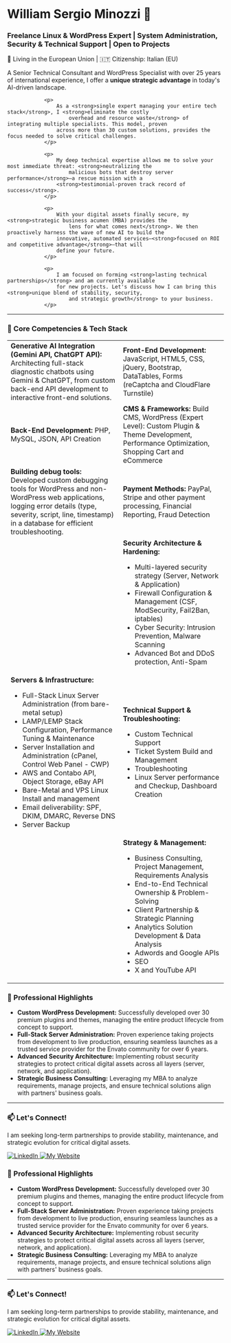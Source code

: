 # William Sergio Minozzi 👋
### Freelance Linux & WordPress Expert | System Administration, Security & Technical Support | Open to Projects 

<p align="left">
  📍 Living in the European Union | 🇮🇹 Citizenship: Italian (EU)
</p>

 <p>
                    A Senior Technical Consultant and WordPress Specialist with over 25 years of international
                    experience, I offer a <strong>unique strategic advantage</strong> in today's AI-driven landscape.
                </p>

                <p>
                    As a <strong>single expert managing your entire tech stack</strong>, I <strong>eliminate the costly
                        overhead and resource waste</strong> of integrating multiple specialists. This model, proven
                    across more than 30 custom solutions, provides the focus needed to solve critical challenges.
                </p>

                <p>
                    My deep technical expertise allows me to solve your most immediate threat: <strong>neutralizing the
                        malicious bots that destroy server performance</strong>—a rescue mission with a
                    <strong>testimonial-proven track record of success</strong>.
                </p>

                <p>
                    With your digital assets finally secure, my <strong>strategic business acumen (MBA) provides the
                        lens for what comes next</strong>. We then proactively harness the wave of new AI to build the
                    innovative, automated services—<strong>focused on ROI and competitive advantage</strong>—that will
                    define your future.
                </p>

                <p>
                    I am focused on forming <strong>lasting technical partnerships</strong> and am currently available
                    for new projects. Let's discuss how I can bring this <strong>unique blend of stability, security,
                        and strategic growth</strong> to your business.
                </p>

---

### 🚀 Core Competencies & Tech Stack


| | |
|-------------|--------------|
| **Generative AI Integration (Gemini API, ChatGPT API):** Architecting full-stack diagnostic chatbots using Gemini & ChatGPT, from custom back-end API development to interactive front-end solutions. | **Front-End Development:** JavaScript, HTML5, CSS, jQuery, Bootstrap, DataTables, Forms (reCaptcha and CloudFlare Turnstile) |
| **Back-End Development:** PHP, MySQL, JSON, API Creation | **CMS & Frameworks:** Build CMS, WordPress (Expert Level): Custom Plugin & Theme Development, Performance Optimization, Shopping Cart and eCommerce |
| **Building debug tools:** Developed custom debugging tools for WordPress and non-WordPress web applications, logging error details (type, severity, script, line, timestamp) in a database for efficient troubleshooting. | **Payment Methods:** PayPal, Stripe and other payment processing, Financial Reporting, Fraud Detection |
| | **Security Architecture & Hardening:** <ul><li>Multi-layered security strategy (Server, Network & Application)</li><li>Firewall Configuration & Management (CSF, ModSecurity, Fail2Ban, iptables)</li><li>Cyber Security: Intrusion Prevention, Malware Scanning</li><li>Advanced Bot and DDoS protection, Anti-Spam</li></ul> |
| **Servers & Infrastructure:** <ul><li>Full-Stack Linux Server Administration (from bare-metal setup)</li><li>LAMP/LEMP Stack Configuration, Performance Tuning & Maintenance</li><li>Server Installation and Administration (cPanel, Control Web Panel - CWP)</li><li>AWS and Contabo API, Object Storage, eBay API</li><li>Bare-Metal and VPS Linux Install and management</li><li>Email deliverability: SPF, DKIM, DMARC, Reverse DNS</li><li>Server Backup</li></ul> | **Technical Support & Troubleshooting:** <ul><li>Custom Technical Support</li><li>Ticket System Build and Management</li><li>Troubleshooting</li><li>Linux Server performance and Checkup, Dashboard Creation</li></ul> |
| | **Strategy & Management:** <ul><li>Business Consulting, Project Management, Requirements Analysis</li><li>End-to-End Technical Ownership & Problem-Solving</li><li>Client Partnership & Strategic Planning</li><li>Analytics Solution Development & Data Analysis</li><li>Adwords and Google APIs</li><li>SEO</li><li>X and YouTube API</li></ul> |
### 🎯 Professional Highlights

-   **Custom WordPress Development:** Successfully developed over 30 premium plugins and themes, managing the entire product lifecycle from concept to support.
-   **Full-Stack Server Administration:** Proven experience taking projects from development to live production, ensuring seamless launches as a trusted service provider for the Envato community for over 6 years.
-   **Advanced Security Architecture:** Implementing robust security strategies to protect critical digital assets across all layers (server, network, and application).
-   **Strategic Business Consulting:** Leveraging my MBA to analyze requirements, manage projects, and ensure technical solutions align with partners' business goals.

---

### 📫 Let's Connect!

I am seeking long-term partnerships to provide stability, maintenance, and strategic evolution for critical digital assets.

<p>
<a href="https://www.linkedin.com/in/sergiominozzi/" target="_blank">
    <img src="https://img.shields.io/badge/LinkedIn-0077B5?style=for-the-badge&logo=linkedin&logoColor=white" alt="LinkedIn">
</a>

<a href="https://sergiominozzi.com" target="_blank">
    <img src="https://img.shields.io/badge/Website-4A90E2?style=for-the-badge&logo=firefox-browser&logoColor=white" alt="My Website">
</a>

</p>



### 🎯 Professional Highlights

-   **Custom WordPress Development:** Successfully developed over 30 premium plugins and themes, managing the entire product lifecycle from concept to support.
-   **Full-Stack Server Administration:** Proven experience taking projects from development to live production, ensuring seamless launches as a trusted service provider for the Envato community for over 6 years.
-   **Advanced Security Architecture:** Implementing robust security strategies to protect critical digital assets across all layers (server, network, and application).
-   **Strategic Business Consulting:** Leveraging my MBA to analyze requirements, manage projects, and ensure technical solutions align with partners' business goals.

---




### 📫 Let's Connect!

I am seeking long-term partnerships to provide stability, maintenance, and strategic evolution for critical digital assets.

<p>
  <!-- Link do LinkedIn -->
<a href="https://www.linkedin.com/in/sergiominozzi/" target="_blank">
  <img src="https://img.shields.io/badge/LinkedIn-0077B5?style=for-the-badge&logo=linkedin&logoColor=white" alt="LinkedIn">
</a>
<a href="https://sergiominozzi.com" target="_blank">
  <img src="https://img.shields.io/badge/Website-4A90E2?style=for-the-badge&logo=firefox-browser&logoColor=white" alt="My Website">
</a>
  

</p>



